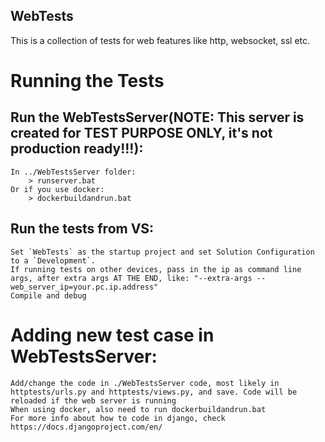 WebTests
--------------------

This is a collection of tests for web features like http, websocket, ssl etc.

# Running the Tests

## Run the WebTestsServer(NOTE: This server is created for TEST PURPOSE ONLY, it's not production ready!!!):
	In ../WebTestsServer folder:
		> runserver.bat
	Or if you use docker:
		> dockerbuildandrun.bat

## Run the tests from VS:
	Set `WebTests` as the startup project and set Solution Configuration to a `Development`.
	If running tests on other devices, pass in the ip as command line args, after extra args AT THE END, like: "--extra-args --web_server_ip=your.pc.ip.address"
	Compile and debug

# Adding new test case in WebTestsServer:
	Add/change the code in ./WebTestsServer code, most likely in httptests/urls.py and httptests/views.py, and save. Code will be reloaded if the web server is running
	When using docker, also need to run dockerbuildandrun.bat
	For more info about how to code in django, check https://docs.djangoproject.com/en/
